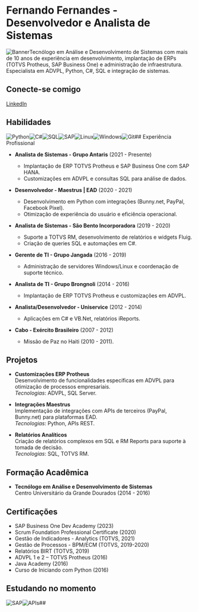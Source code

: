 # Fernando Fernandes  - Desenvolvedor e Analista de Sistemas

![Banner](https://img.shields.io/badge/Desenvolvedor%20Full%20Stack-ERP%20%7C%20Python%20%7C%20SQL-blue?style=for-the-badge)Tecnólogo em Análise e Desenvolvimento de Sistemas com mais de 10 anos de experiência em desenvolvimento, implantação de ERPs (TOTVS Protheus, SAP Business One) e administração de infraestrutura. Especialista em ADVPL, Python, C#, SQL e integração de sistemas.

## Conecte-se comigo

[LinkedIn](https://www.linkedin.com/in/ffdesousa/)

## Habilidades

![Python](https://img.shields.io/badge/Python-3776AB?style=for-the-badge&logo=python&logoColor=white)![C#](https://img.shields.io/badge/C%23-239120?style=for-the-badge&logo=c-sharp&logoColor=white)![SQL](https://img.shields.io/badge/SQL-4479A1?style=for-the-badge&logo=postgresql&logoColor=white)![SAP](https://img.shields.io/badge/SAP-0FAAFF?style=for-the-badge&logo=sap&logoColor=white)![Linux](https://img.shields.io/badge/Linux-FCC624?style=for-the-badge&logo=linux&logoColor=black)![Windows](https://img.shields.io/badge/Windows-0078D6?style=for-the-badge&logo=windows&logoColor=white)![Git](https://img.shields.io/badge/Git-F05032?style=for-the-badge&logo=git&logoColor=white)## Experiência Profissional

- **Analista de Sistemas - Grupo Antaris** (2021 - Presente)

  - Implantação de ERP TOTVS Protheus e SAP Business One com SAP HANA.
  - Customizações em ADVPL e consultas SQL para análise de dados.

- **Desenvolvedor - Maestrus | EAD** (2020 - 2021)

  - Desenvolvimento em Python com integrações (Bunny.net, PayPal, Facebook Pixel).
  - Otimização de experiência do usuário e eficiência operacional.

- **Analista de Sistemas - São Bento Incorporadora** (2019 - 2020)

  - Suporte a TOTVS RM, desenvolvimento de relatórios e widgets Fluig.
  - Criação de queries SQL e automações em C#.

- **Gerente de TI - Grupo Jangada** (2016 - 2019)

  - Administração de servidores Windows/Linux e coordenação de suporte técnico.

- **Analista de TI - Grupo Brongnoli** (2014 - 2016)

  - Implantação de ERP TOTVS Protheus e customizações em ADVPL.

- **Analista/Desenvolvedor - Uniservice** (2012 - 2014)

  - Aplicações em C# e VB.Net, relatórios iReports.

- **Cabo - Exército Brasileiro** (2007 - 2012)

  - Missão de Paz no Haiti (2010 - 2011).

## Projetos

- **Customizações ERP Protheus**\
  Desenvolvimento de funcionalidades específicas em ADVPL para otimização de processos empresariais.\
  *Tecnologias*: ADVPL, SQL Server.

- **Integrações Maestrus**\
  Implementação de integrações com APIs de terceiros (PayPal, Bunny.net) para plataformas EAD.\
  *Tecnologias*: Python, APIs REST.

- **Relatórios Analíticos**\
  Criação de relatórios complexos em SQL e RM Reports para suporte à tomada de decisão.\
  *Tecnologias*: SQL, TOTVS RM.

## Formação Acadêmica

- **Tecnólogo em Análise e Desenvolvimento de Sistemas**\
  Centro Universitário da Grande Dourados (2014 - 2016)

## Certificações

- SAP Business One Dev Academy (2023)
- Scrum Foundation Professional Certificate (2020)
- Gestão de Indicadores - Analytics (TOTVS, 2021)
- Gestão de Processos - BPM/ECM (TOTVS, 2019-2020)
- Relatórios BIRT (TOTVS, 2019)
- ADVPL 1 e 2 – TOTVS Protheus (2016)
- Java Academy (2016)
- Curso de Iniciando com Python (2016)

## Estudando no momento

![SAP](https://img.shields.io/badge/SAP%20HANA-0FAAFF?style=for-the-badge&logo=sap&logoColor=white)![APIs](https://img.shields.io/badge/APIs-000?style=for-the-badge&logo=openapi-initiative&logoColor=white)##